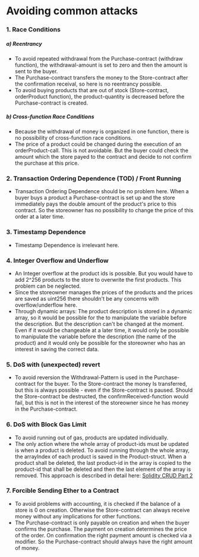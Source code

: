 # Avoiding common attacks
### 1. Race Conditions
##### a) Reentrancy
- To avoid repeated withdrawal from the Purchase-contract (withdraw function), the withdrawal-amount is set to zero and then the amount is sent to the buyer.
- The Purchase-contract transfers the money to the Store-contract after the confirmation receival, so here is no reentrancy possible.
- To avoid buying products that are out of stock (Store-contract, orderProduct function), the product-quantity is decreased before the Purchase-contract is created.
##### b) Cross-function Race Conditions
- Because the withdrawal of money is organized in one function, there is no possibility of cross-function race conditions.
- The price of a product could be changed during the execution of an orderProduct-call. This is not avoidable. But the buyer could check the amount which the store payed to the contract and decide to not confirm the purchase at this price. 
### 2. Transaction Ordering Dependence (TOD) / Front Running
- Transaction Ordering Dependence should be no problem here. When a buyer buys a product a Purchase-contract is set up and the store immediately pays the double amount of the product's price to this contract. So the storeowner has no possibility to change the price of this order at a later time.
### 3. Timestamp Dependence
- Timestamp Dependence is irrelevant here.
### 4. Integer Overflow and Underflow
- An Integer overflow at the product ids is possible. But you would have to add 2^256 products to the store to overwrite the first products. This problem can be neglected.
- Since the storeowner manages the prices of the products and the prices are saved as uint256 there shouldn't be any concerns with overflow/underflow here.
- Through dynamic arrays: The product description is stored in a dynamic array, so it would be possible for the to manipulate the variable before the description. But the description can't be changed at the moment. Even if it would be changeable at a later time, it would only be possible to manipulate the variable before the description (the name of the product) and it would only be possible for the storeowner who has an interest in saving the correct data.
### 5. DoS with (unexpected) revert
- To avoid reversion the Withdrawal-Pattern is used in the Purchase-contract for the buyer. To the Store-contract the money Is transferred, but this is always possible - even if the Store-contract is paused. Should the Store-contract be destructed, the confirmReceived-function would fail, but this is not in the interest of the storeowner since he has money in the Purchase-contract.
### 6. DoS with Block Gas Limit
- To avoid running out of gas, products are updated individually.
- The only action where the whole array of product-ids must be updated is when a product is deleted. To avoid running through the whole array, the arrayIndex of each product is saved in the Product-struct. When a product shall be deleted, the last product-id in the array is copied to the product-id that shall be deleted and then the last element of the array is removed. This approach is described in detail here: [Solidity CRUD Part 2](https://medium.com/@robhitchens/solidity-crud-part-2-ed8d8b4f74ec)
### 7. Forcible Sending Ether to a Contract
- To avoid problems with accounting, it is checked if the balance of a store is 0 on creation. Otherwise the Store-contract can always receive money without any implications for other functions.
- The Purchase-contract is only payable on creation and when the buyer confirms the purchase. The payment on creation determines the price of the order. On confirmation the right payment amount is checked via a modifier. So the Purchase-contract should always have the right amount of money.
